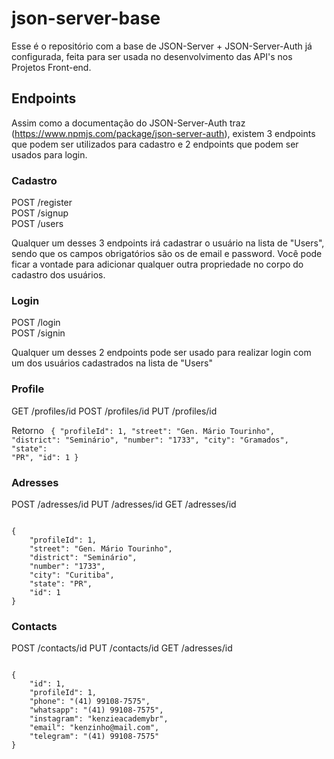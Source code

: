 # json-server-base

Esse é o repositório com a base de JSON-Server + JSON-Server-Auth já configurada, feita para ser usada no desenvolvimento das API's nos Projetos Front-end.

## Endpoints

Assim como a documentação do JSON-Server-Auth traz (https://www.npmjs.com/package/json-server-auth), existem 3 endpoints que podem ser utilizados para cadastro e 2 endpoints que podem ser usados para login.

### Cadastro

POST /register <br/>
POST /signup <br/>
POST /users

Qualquer um desses 3 endpoints irá cadastrar o usuário na lista de "Users", sendo que os campos obrigatórios são os de email e password.
Você pode ficar a vontade para adicionar qualquer outra propriedade no corpo do cadastro dos usuários.


### Login

POST /login <br/>
POST /signin

Qualquer um desses 2 endpoints pode ser usado para realizar login com um dos usuários cadastrados na lista de "Users"

### Profile 

GET  /profiles/id
POST /profiles/id
PUT  /profiles/id

Retorno
<code>
  {
	"profileId": 1,
	"street": "Gen. Mário Tourinho",
	"district": "Seminário",
	"number": "1733",
	"city": "Gramados",
	"state": "PR",
	"id": 1
}
</code>

### Adresses 

POST /adresses/id
PUT  /adresses/id
GET  /adresses/id

<code>
{
	"profileId": 1,
	"street": "Gen. Mário Tourinho",
	"district": "Seminário",
	"number": "1733",
	"city": "Curitiba",
	"state": "PR",
	"id": 1
}
</code>

### Contacts

POST /contacts/id
PUT  /contacts/id
GET  /adresses/id

<code>
{
	"id": 1,
	"profileId": 1,
	"phone": "(41) 99108-7575",
	"whatsapp": "(41) 99108-7575",
	"instagram": "kenzieacademybr",
	"email": "kenzinho@mail.com",
	"telegram": "(41) 99108-7575"
}
</code>
